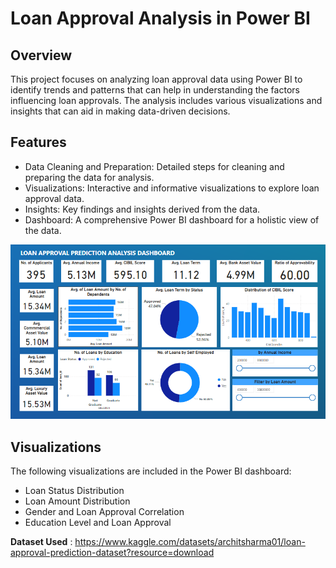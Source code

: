 # Loan Approval Analysis in Power BI
## Overview

This project focuses on analyzing loan approval data using Power BI to identify trends and patterns that can help in understanding the factors influencing loan approvals. The analysis includes various visualizations and insights that can aid in making data-driven decisions.

## Features
- Data Cleaning and Preparation: Detailed steps for cleaning and preparing the data for analysis.
- Visualizations: Interactive and informative visualizations to explore loan approval data.
- Insights: Key findings and insights derived from the data.
- Dashboard: A comprehensive Power BI dashboard for a holistic view of the data.

![Dashboard](Screenshot%20(1491).png)
    
## Visualizations

The following visualizations are included in the Power BI dashboard:
- Loan Status Distribution
- Loan Amount Distribution
- Gender and Loan Approval Correlation
- Education Level and Loan Approval 

**Dataset Used** : https://www.kaggle.com/datasets/architsharma01/loan-approval-prediction-dataset?resource=download 
